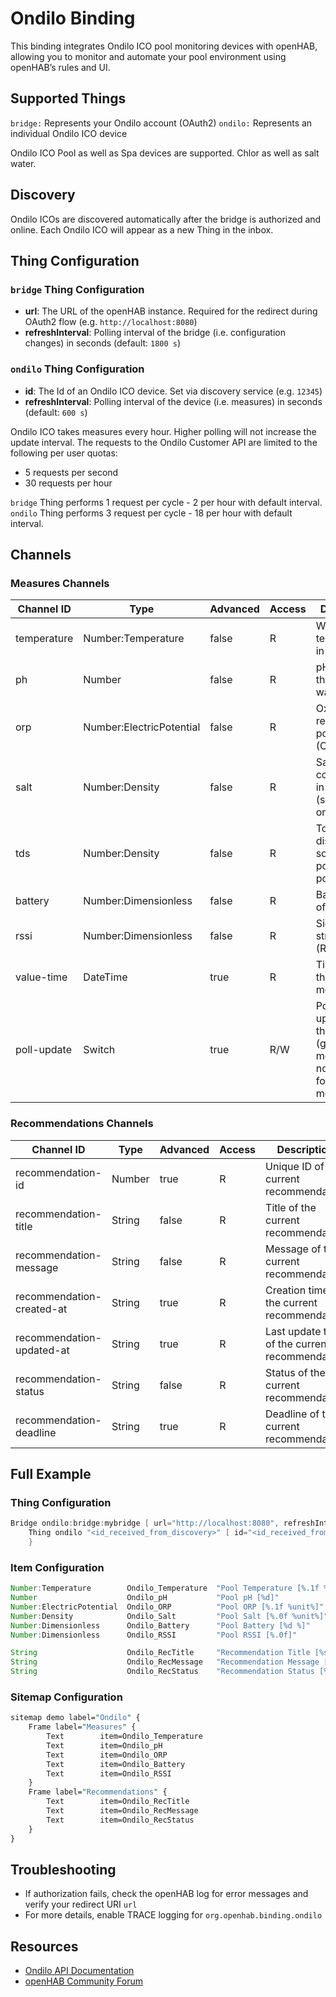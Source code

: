 # Ondilo Binding

This binding integrates Ondilo ICO pool monitoring devices with openHAB, allowing you to monitor and automate your pool environment using openHAB’s rules and UI.

## Supported Things

`bridge:` Represents your Ondilo account (OAuth2)
`ondilo:` Represents an individual Ondilo ICO device

Ondilo ICO Pool as well as Spa devices are supported.
Chlor as well as salt water.

## Discovery

Ondilo ICOs are discovered automatically after the bridge is authorized and online.
Each Ondilo ICO will appear as a new Thing in the inbox.

## Thing Configuration

### `bridge` Thing Configuration

- **url**: The URL of the openHAB instance. Required for the redirect during OAuth2 flow (e.g. `http://localhost:8080`)
- **refreshInterval**: Polling interval of the bridge (i.e. configuration changes) in seconds (default: `1800 s`)

### `ondilo` Thing Configuration

- **id**: The Id of an Ondilo ICO device. Set via discovery service (e.g. `12345`)
- **refreshInterval**: Polling interval of the device (i.e. measures) in seconds (default: `600 s`)

Ondilo ICO takes measures every hour.
Higher polling will not increase the update interval.
The requests to the Ondilo Customer API are limited to the following per user quotas:

- 5 requests per second
- 30 requests per hour

`bridge` Thing performs 1 request per cycle - 2 per hour with default interval.
`ondilo` Thing performs 3 request per cycle - 18 per hour with default interval.

## Channels

### Measures Channels

| Channel ID                | Type                    | Advanced | Access | Description                                            |
|---------------------------|-------------------------|----------|--------|--------------------------------------------------------|
| temperature               | Number:Temperature      | false    | R      | Water temperature in the pool                          |
| ph                        | Number                  | false    | R      | pH value of the pool water                             |
| orp                       | Number:ElectricPotential| false    | R      | Oxidation-reduction potential (ORP)                    |
| salt                      | Number:Density          | false    | R      | Salt concentration in the pool (salt pools only)       |
| tds                       | Number:Density          | false    | R      | Total dissolved solids in the pool (chlor pools only ) |
| battery                   | Number:Dimensionless    | false    | R      | Battery level of the device                            |
| rssi                      | Number:Dimensionless    | false    | R      | Signal strength (RSSI)                                 |
| value-time                | DateTime                | true     | R      | Timestamp of the set of measures                       |
| poll-update               | Switch                  | true     | R/W    | Poll status update from the cloud (get latest measures, not a trigger for new measures) |

### Recommendations Channels

| Channel ID                | Type                    | Advanced | Access | Description                                            |
|---------------------------|-------------------------|----------|--------|--------------------------------------------------------|
| recommendation-id         | Number                  | true     | R      | Unique ID of the current recommendation                |
| recommendation-title      | String                  | false    | R      | Title of the current recommendation                    |
| recommendation-message    | String                  | false    | R      | Message of the current recommendation                  |
| recommendation-created-at | String                  | true     | R      | Creation time of the current recommendation            |
| recommendation-updated-at | String                  | true     | R      | Last update time of the current recommendation         |
| recommendation-status     | String                  | false    | R      | Status of the current recommendation                   |
| recommendation-deadline   | String                  | true     | R      | Deadline of the current recommendation                 |

## Full Example

### Thing Configuration

```Java
Bridge ondilo:bridge:mybridge [ url="http://localhost:8080", refreshInterval=1800 ] {
    Thing ondilo "<id_received_from_discovery>" [ id="<id_received_from_discovery>" ] {
    }
```

### Item Configuration

```java
Number:Temperature        Ondilo_Temperature  "Pool Temperature [%.1f %unit%]"  { channel="ondilo:ondilo:mybridge:myOndilo:measure#temperature" }
Number                    Ondilo_pH           "Pool pH [%d]"                    { channel="ondilo:ondilo:mybridge:myOndilo:measure#ph" }
Number:ElectricPotential  Ondilo_ORP          "Pool ORP [%.1f %unit%]"          { channel="ondilo:ondilo:mybridge:myOndilo:measure#orp" }
Number:Density            Ondilo_Salt         "Pool Salt [%.0f %unit%]"         { channel="ondilo:ondilo:mybridge:myOndilo:measure#salt" }
Number:Dimensionless      Ondilo_Battery      "Pool Battery [%d %]"             { channel="ondilo:ondilo:mybridge:myOndilo:measure#battery" }
Number:Dimensionless      Ondilo_RSSI         "Pool RSSI [%.0f]"                { channel="ondilo:ondilo:mybridge:myOndilo:measure#rssi" }

String                    Ondilo_RecTitle     "Recommendation Title [%s]"       { channel="ondilo:ondilo:mybridge:myOndilo:recommendation#title" }
String                    Ondilo_RecMessage   "Recommendation Message [%s]"     { channel="ondilo:ondilo:mybridge:myOndilo:recommendation#message" }
String                    Ondilo_RecStatus    "Recommendation Status [%s]"      { channel="ondilo:ondilo:mybridge:myOndilo:recommendation#status" }
```

### Sitemap Configuration

```perl
sitemap demo label="Ondilo" {
    Frame label="Measures" {
        Text        item=Ondilo_Temperature
        Text        item=Ondilo_pH
        Text        item=Ondilo_ORP
        Text        item=Ondilo_Battery
        Text        item=Ondilo_RSSI
    }
    Frame label="Recommendations" {
        Text        item=Ondilo_RecTitle
        Text        item=Ondilo_RecMessage
        Text        item=Ondilo_RecStatus
    }
}
```

## Troubleshooting

- If authorization fails, check the openHAB log for error messages and verify your redirect URI `url`
- For more details, enable TRACE logging for `org.openhab.binding.ondilo`

## Resources

- [Ondilo API Documentation](https://interop.ondilo.com/docs/api/customer/v1)
- [openHAB Community Forum](https://community.openhab.org/t/request-ondilo-binding/98164)
